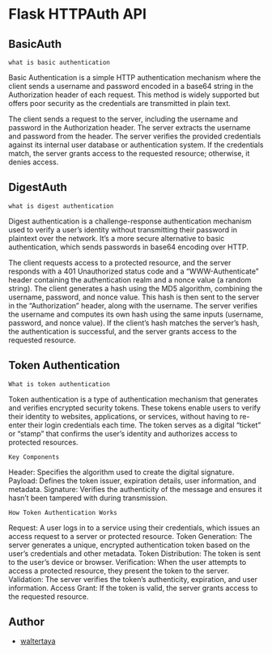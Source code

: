 # Flask HTTPAuth API

## BasicAuth

`what is basic authentication`

Basic Authentication is a simple HTTP authentication mechanism where the client sends a username and password encoded in a base64 string in the Authorization header of each request. This method is widely supported but offers poor security as the credentials are transmitted in plain text.

The client sends a request to the server, including the username and password in the Authorization header.
The server extracts the username and password from the header.
The server verifies the provided credentials against its internal user database or authentication system.
If the credentials match, the server grants access to the requested resource; otherwise, it denies access.

## DigestAuth

`what is digest authentication`

Digest authentication is a challenge-response authentication mechanism used to verify a user’s identity without transmitting their password in plaintext over the network. It’s a more secure alternative to basic authentication, which sends passwords in base64 encoding over HTTP.


The client requests access to a protected resource, and the server responds with a 401 Unauthorized status code and a “WWW-Authenticate” header containing the authentication realm and a nonce value (a random string).
The client generates a hash using the MD5 algorithm, combining the username, password, and nonce value. This hash is then sent to the server in the “Authorization” header, along with the username.
The server verifies the username and computes its own hash using the same inputs (username, password, and nonce value).
If the client’s hash matches the server’s hash, the authentication is successful, and the server grants access to the requested resource.

## Token Authentication

`What is token authentication`

Token authentication is a type of authentication mechanism that generates and verifies encrypted security tokens. These tokens enable users to verify their identity to websites, applications, or services, without having to re-enter their login credentials each time. The token serves as a digital “ticket” or “stamp” that confirms the user’s identity and authorizes access to protected resources.

`Key Components`

Header: Specifies the algorithm used to create the digital signature.
Payload: Defines the token issuer, expiration details, user information, and metadata.
Signature: Verifies the authenticity of the message and ensures it hasn’t been tampered with during transmission.

`How Token Authentication Works`

Request: A user logs in to a service using their credentials, which issues an access request to a server or protected resource.
Token Generation: The server generates a unique, encrypted authentication token based on the user’s credentials and other metadata.
Token Distribution: The token is sent to the user’s device or browser.
Verification: When the user attempts to access a protected resource, they present the token to the server.
Validation: The server verifies the token’s authenticity, expiration, and user information.
Access Grant: If the token is valid, the server grants access to the requested resource.

## Author

- [waltertaya](https://www.github.com/waltertaya)

